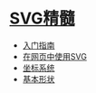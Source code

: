 # [SVG精髓](https://book.douban.com/subject/26640057/)

* [入门指南](./chapter1)
* [在网页中使用SVG](./chapter2)
* [坐标系统](./chapter3)
* [基本形状](./chapter4)
